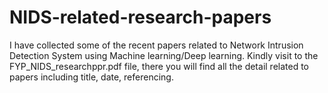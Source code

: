 # NIDS-related-research-papers
I have collected some of the recent papers related to Network Intrusion Detection System using Machine learning/Deep learning.
Kindly visit to the FYP_NIDS_researchppr.pdf file, there you will find all the detail related to papers including title, date, referencing.
